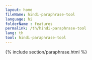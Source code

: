 ```yaml
---
layout: home
fileName: hindi-paraphrase-tool
language: hi
folderName : features
permalink: /th/hindi-paraphrase-tool
lang: th
tool: hindi-paraphrase-tool
---
```

{% include section/paraphrase.html %}